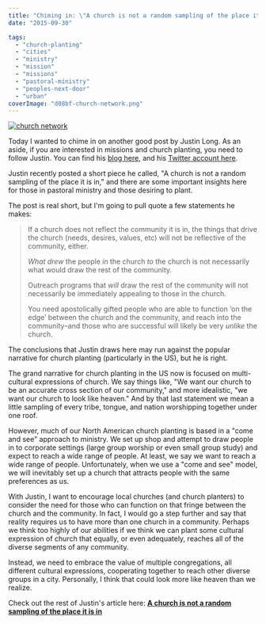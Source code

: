 ```yaml
---
title: "Chiming in: \"A church is not a random sampling of the place it is in\""
date: "2015-09-30"

tags: 
  - "church-planting"
  - "cities"
  - "ministry"
  - "mission"
  - "missions"
  - "pastoral-ministry"
  - "peoples-next-door"
  - "urban"
coverImage: "d08bf-church-network.png"
---
```


[![church network](images/d08bf-church-network.png)](https://keelancook.files.wordpress.com/2020/08/d08bf-church-network.png)

Today I wanted to chime in on another good post by Justin Long. As an aside, if you are interested in missions and church planting, you need to follow Justin. You can find his [blog here](http://justinlong.org/), and his [Twitter account here](https://twitter.com/justindlong).

Justin recently posted a short piece he called, "A church is not a random sampling of the place it is in," and there are some important insights here for those in pastoral ministry and those desiring to plant.

The post is real short, but I'm going to pull quote a few statements he makes:

> If a church does not reflect the community it is in, the things that drive the church (needs, desires, values, etc) will not be reflective of the community, either.
> 
> _What drew_ the people _in_ the church _to_ the church is not necessarily what would draw the rest of the community.
> 
> Outreach programs that _will_ draw the rest of the community will not necessarily be immediately appealing to those in the church.
> 
> You need apostolically gifted people who are able to function ‘on the edge’ between the church and the community, and reach into the community–and those who are successful will likely be very _unlike_ the church.

The conclusions that Justin draws here may run against the popular narrative for church planting (particularly in the US), but he is right.

The grand narrative for church planting in the US now is focused on multi-cultural expressions of church. We say things like, "We want our church to be an accurate cross section of our community," and more idealistic, "we want our church to look like heaven." And by that last statement we mean a little sampling of every tribe, tongue, and nation worshipping together under one roof.

However, much of our North American church planting is based in a "come and see" approach to ministry. We set up shop and attempt to draw people in to corporate settings (large group worship or even small group study) and expect to reach a wide range of people. At least, we say we want to reach a wide range of people. Unfortunately, when we use a "come and see" model, we will inevitably set up a church that attracts people with the same preferences as us.

With Justin, I want to encourage local churches (and church planters) to consider the need for those who can function on that fringe between the church and the community. In fact, I would go a step further and say that reality requires us to have more than one church in a community. Perhaps we think too highly of our abilities if we think we can plant some cultural expression of church that equally, or even adequately, reaches all of the diverse segments of any community.

Instead, we need to embrace the value of multiple congregations, all different cultural expressions, cooperating together to reach other diverse groups in a city. Personally, I think that could look more like heaven than we realize.

Check out the rest of Justin's article here: **[A church is not a random sampling of the place it is in](http://justinlong.org/2015/06/a-church-is-not-a-random-sampling-of-the-place-it-is-in/)**
